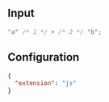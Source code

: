 
## Input
```javascript input
"a" /* 1 */ + /* 2 */ "b";
```

## Configuration
```json configuration
{
  "extension": "js"
}
```

